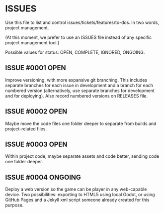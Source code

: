 # ISSUES

Use this file to list and control issues/tickets/features/to-dos. In two words, project management.

(At this moment, we prefer to use an ISSUES file instead of any specific project management tool.)

Possible values for status: OPEN, COMPLETE, IGNORED, ONGOING.

## ISSUE #0001 OPEN

Improve versioning, with more expansive git branching.
This includes separate branches for each issue in development and a branch
for each numbered version (alternatively, use separate branches for development and for deploying).
Also record numbered versions on RELEASES file.

## ISSUE #0002 OPEN

Maybe move the code files one folder deeper to separate from builds
and project-related files.

## ISSUE #0003 OPEN

Within project code, maybe separate assets and code better, sending code
one folder deeper.

## ISSUE #0004 ONGOING

Deploy a web version so the game can be player in any web-capable device.
Two possibilities: exporting to HTML5 using local Godot,
or using GitHub Pages and a Jekyll xml script someone already created for this purpose.
